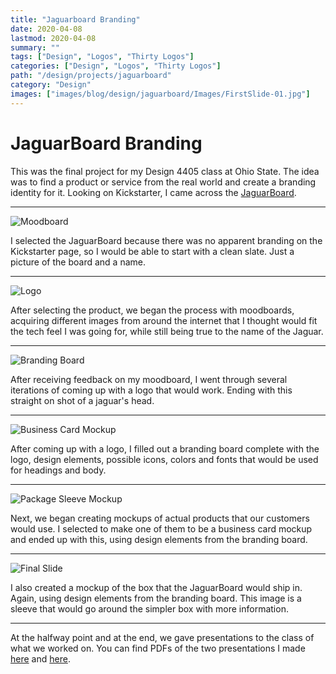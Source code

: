 ```yaml
---
title: "Jaguarboard Branding"
date: 2020-04-08
lastmod: 2020-04-08
summary: ""
tags: ["Design", "Logos", "Thirty Logos"]
categories: ["Design", "Logos", "Thirty Logos"]
path: "/design/projects/jaguarboard"
category: "Design"
images: ["images/blog/design/jaguarboard/Images/FirstSlide-01.jpg"]
---
```


# JaguarBoard Branding

This was the final project for my Design 4405 class at Ohio State. The idea was to find a product or service from the real world and create a branding identity for it. Looking on Kickstarter, I came across the [JaguarBoard](https://www.kickstarter.com/projects/263025908/jaguarboard-x86-based-single-board-computer).

---

![Moodboard](../../resources/images/blog/design/jaguarboard/Images/Moodboard2.png)

I selected the JaguarBoard because there was no apparent branding on the Kickstarter page, so I would be able to start with a clean slate. Just a picture of the board and a name.

---

![Logo](../../resources/images/blog/design/jaguarboard/Images/Logo.jpg)

After selecting the product, we began the process with moodboards, acquiring different images from around the internet that I thought would fit the tech feel I was going for, while still being true to the name of the Jaguar.

---

![Branding Board](../../resources/images/blog/design/jaguarboard/Images/Brandingboard1.jpg)

After receiving feedback on my moodboard, I went through several iterations of coming up with a logo that would work. Ending with this straight on shot of a jaguar's head.

---

![Business Card Mockup](../../resources/images/blog/design/jaguarboard/Images/business-card-mockup1.jpg)

After coming up with a logo, I filled out a branding board complete with the logo, design elements, possible icons, colors and fonts that would be used for headings and body.

---

![Package Sleeve Mockup](../../resources/images/blog/design/jaguarboard/Images/SleeveMockup-02.jpg)

Next, we began creating mockups of actual products that our customers would use. I selected to make one of them to be a business card mockup and ended up with this, using design elements from the branding board.

---

![Final Slide](../../resources/images/blog/design/jaguarboard/Images/FirstSlide-01.jpg)

I also created a mockup of the box that the JaguarBoard would ship in. Again, using design elements from the branding board. This image is a sleeve that would go around the simpler box with more information.

---

At the halfway point and at the end, we gave presentations to the class of what we worked on. You can find PDFs of the two presentations I made [here](images/portfolio/jaguarboard/Presentation1.pdf) and [here](images/portfolio/jaguarboard/Presentation2.pdf).
